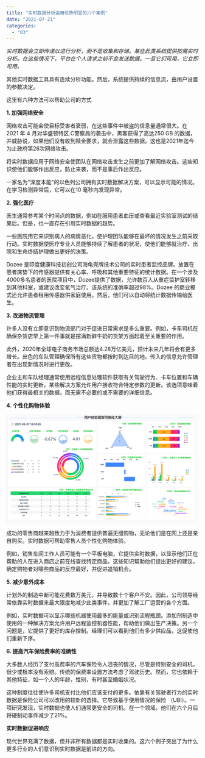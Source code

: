 ```yaml
---
title: "实时数据分析运用优势明显的六个案例"
date: "2021-07-21"
categories: 
  - "03"
---
```


_实时数据会立即传递以进行分析，而不是收集和存储。某些此类系统提供按需实时分析。在这些情况下，平台在个人请求之前不会发送数据。一旦它们可用，它立即可用。_

其他实时数据工具具有连续分析功能。然后，系统提供持续的信息流，由用户设置的参数决定。

这里有六种方法可以帮助公司的方式

**1\. 加强网络安全**

网络攻击可能会使目标受害者衰弱，在这些事件中被盗的信息量通常很大。在 2021 年 4 月对华盛顿特区.C警察局的袭击中，黑客获得了高达250 GB 的数据，并威胁说，如果他们没有收到赎金要求，就会泄露这些数据。这也是2021年迄今为止政府第26次网络攻击。

将实时数据应用于网络安全使团队在网络攻击发生之前更加了解网络攻击。这些知识使他们能够作出反应，防止来袭，而不是事后作出反应。

一家名为"深度本能"的以色列公司拥有实时数据解决方案，可以显示可能的情况。在学习检测异常后，它可以在10 毫秒内发现异常。

**2\. 强化医疗**

医生通常参考某个时间点的数据，例如在服用患者血压或查看最近实验室测试的结果后。但是，也一直存在引用实时数据的趋势。

一些医院用它来识别病人的病情恶化，使护理团队能够在最坏的情况发生之前采取行动。实时数据使医疗专业人员能够持续了解患者的状况，使他们能够就治疗、出院和生命终结护理做出更好的决策。

Dozee 是印度健康科技初创公司海龟壳牌技术公司的实时患者监控品牌。放置在患者床垫下的传感器提供有关心率、呼吸和其他重要特征的统计数据。在一个涉及4000多名患者的医院项目中，Dozee提供了数据，允许数百人从重症监护室转移到其他科室，或建议改变氧气治疗。该系统的准确率超过98%。Dozee 的商业模式还允许患者租用传感器供家庭使用。然后，他们可以自动将统计数据传输给医生。

**3\. 改进物流管理**

许多人没有立即意识到物流部门对于促进日常需求是多么重要。例如，卡车司机在确保杂货店早上第一件事就是摆满新鲜牛奶的货架方面起着至关重要的作用。

此外，2020年全球电子商务市场总额达4.28万亿美元，预计未来几年将会有更多增长。出色的车队管理确保所有这些货物都按时到达目的地。传入的信息允许管理者在出现新情况时进行更改。

企业主和车队经理通常使用远程信息处理软件获取有关驾驶行为、卡车位置和车辆性能的实时更新。某些解决方案允许用户接收符合特定参数的更新。该选项意味着他们获得最相关的数据，而无需不必要的或不需要的详细信息。

**4\. 个性化购物体验**

![](images/用户体验模型可视化大屏.png)

成功的零售商越来越致力于为消费者提供普遍无缝购物，无论他们是在网上还是亲自购买。实时数据可帮助零售人员个性化购物体验。

例如，销售车间工作人员可能有一个平板电脑，它提供实时数据，以显示他们正在帮助的人在进入商店之前在线查找特定商品。这些知识帮助他们提出更好的建议，确定购物者对哪些商品的反应最好，并促进追销机会。

**5\. 减少意外成本**

计划外的制造中断可能花费数万美元，并导致数十个客户不安。因此，公司领导经常依靠实时数据来最大限度地减少此类事件，并更加了解工厂运营的各个方面。

例如，实时数据可以显示哪些机器使用最多的能量或识别流程瓶颈。添加剂制造中使用的一种解决方案允许用户远程监控机器性能，帮助他们做出生产决策。另一个问题是，它提供了更好的库存控制。经理们可以看到他们有多少供应品，这促使他们重新下序。

**6\. 提高汽车保险费率的准确性**

大多数人经历了支付高费率的汽车保险令人沮丧的情况，尽管是特别安全的司机，很少或根本没有索赔。传统的保费率设置方法考虑了驾驶历史。然而，它也依赖于其他特征，如一个人的年龄，性别，有时甚至婚姻状况。

这种制度往往使许多司机支付比他们应该支付的更多。依靠有关驾驶者行为的实时数据是保险公司可以改用的较新的选择。它导致基于使用情况的保险 （UBI）。一项研究发现，实时数据也使人们通常更安全的司机。在一个领域，他们在六个月后将硬制动事件减少了21%。

**实时数据促进响应**

现代世界充满了数据，但并非所有数据都是实时收集的。这六个例子突出了为什么更多行业的人们意识到实时数据是前进的方向。
